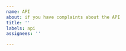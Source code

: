 ```yaml
---
name: API
about: if you have complaints about the API
title: ''
labels: api
assignees: ''

---
```



